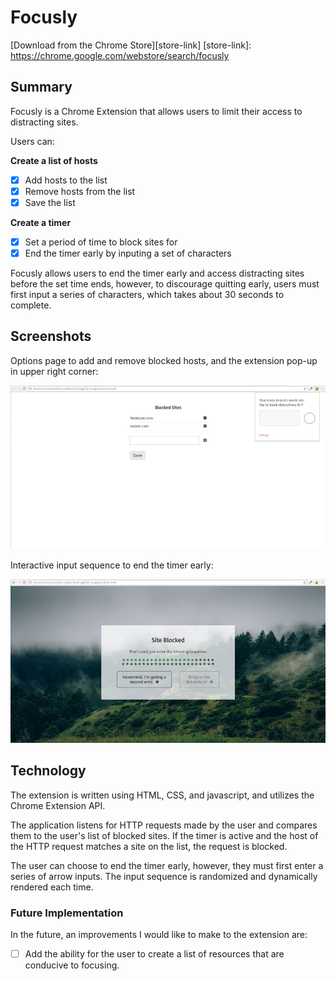 # Focusly

[Download from the Chrome Store][store-link]
[store-link]: https://chrome.google.com/webstore/search/focusly

## Summary

Focusly is a Chrome Extension that allows users to limit their access to distracting sites.

Users can:

<b>Create a list of hosts</b>
- [x] Add hosts to the list
- [x] Remove hosts from the list
- [x] Save the list

<b>Create a timer</b>
- [x] Set a period of time to block sites for
- [x] End the timer early by inputing a set of characters

Focusly allows users to end the timer early and access distracting sites before the set time ends, however, to discourage quitting early, users must first input a series of characters, which takes about 30 seconds to complete.

## Screenshots

Options page to add and remove blocked hosts, and the extension pop-up in upper right corner:

![screenshot](assets/options-and-popup.jpg)

Interactive input sequence to end the timer early:

![screenshot](assets/end-timer-early.jpg)

## Technology

The extension is written using HTML, CSS, and javascript, and utilizes the Chrome Extension API.

The application listens for HTTP requests made by the user and compares them to the user's list of blocked sites. If the timer is active and the host of the HTTP request matches a site on the list, the request is blocked.

The user can choose to end the timer early, however, they must first enter a series of arrow inputs. The input sequence is randomized and dynamically rendered each time.

### Future Implementation

In the future, an improvements I would like to make to the extension are:

- [ ] Add the ability for the user to create a list of resources that are conducive to focusing.
